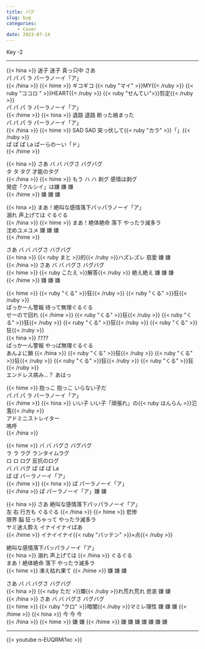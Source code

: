 ```yaml
---
title: バグ
slug: bug
categories:
    - Cover
date: 2023-07-14
---
```


Key -2

---

{{< hina >}}
迷子 迷子 真っ只中 さあ  
パ パ パ ラ パーラノーイ「ア」  
{{< /hina >}}
{{< hime >}}
ギコギコ {{< ruby "マイ" >}}MY{{< /ruby >}} {{< ruby "ココロ " >}}HEART{{< /ruby >}} {{< ruby "せんてい">}}剪定{{< /ruby >}}  
パ パ パ ラ パーラノーイ「ア」  
{{< /hime >}}
{{< hina >}}
退路 退路 断った絡まった  
パ パ パ ラ パーラノーイ「ア」  
{{< /hina >}}
{{< hime >}}
SAD SAD 突っ伏して{{< ruby "カラ" >}}「」{{< /ruby >}}  
ぱ ぱ ぱ La ぱーらのーい「ド」  
{{< /hime >}}

{{< hina >}}
さあ バ バ バグさ バグバグ  
タ タ タグ 才能のタグ  
{{< /hina >}}
{{< hime >}}
もう ハ ハ 剥グ 感情は剥グ  
発症「クルシイ」は嫌 嫌 嫌  
{{< /hime >}}
嫌 嫌 嫌  

{{< hina >}}
まあ！絶叫な感情落下パッパラノーイ「ア」  
溺れ 声上げては ぐるぐる  
{{< /hina >}}
{{< hime >}}
まあ！絶体絶命 落下 やったラ滅多ラ  
沈めユメユメ 嫌 嫌 嫌  
{{< /hime >}}

さあ バ バ バグさ バグバグ  
{{< hina >}}
{{< ruby まと >}}的{{< /ruby >}}ハズレズレ 慈愛 嫌 嫌  
{{< /hina >}}
さあ バ バ バグさ バグバグ  
{{< hime >}}
{{< ruby こたえ >}}解答{{< /ruby >}} 絶え絶え 嫌 嫌 嫌  
{{< /hime >}}
嫌 嫌 嫌  

{{< hime >}}
{{< ruby "くる" >}}狂{{< /ruby >}} {{< ruby "くる" >}}狂{{< /ruby >}}  
ぱっかーん警報 待って無理ぐるぐる  
せーので回れ 
{{< /hime >}}
{{< ruby "くる" >}}狂{{< /ruby >}} {{< ruby "くる" >}}狂{{< /ruby >}} {{< ruby "くる" >}}狂{{< /ruby >}} {{< ruby "くる" >}}狂{{< /ruby >}}  
{{< hina >}}
ｱｱｱｱ  
ぱっかーん警報 やっぱ無理ぐるぐる  
あんよに鎖 
{{< /hina >}}
{{< ruby "くる" >}}狂{{< /ruby >}} {{< ruby "くる" >}}狂{{< /ruby >}} {{< ruby "くる" >}}狂{{< /ruby >}} {{< ruby "くる" >}}狂{{< /ruby >}}  
エンドレス病み…？ あはっ  

{{< hime >}}
抱っこ 抱っこ いらない子だ  
パ パ パ ラ パーラノーイ「ア」  
{{< /hime >}}
{{< hina >}}
いい子 いい子「頑張れ」の{{< ruby はんらん >}}氾濫{{< /ruby >}}  
アドミニストレイター  
嗚呼  
{{< /hina >}}

{{< hime >}}
バ バ バグさ バグバグ  
ラ ラ ラグ ランタイムラグ  
ロ ロ ログ 反抗のログ  
バ バ バグ ぱ ぱ ぱ La  
ぱ ぱ パーラノーイ「ア」  
{{< /hime >}}
{{< hina >}}
ぱ パーラノーイ「ア」  
{{< /hina >}}
ぱ パーラノーイ「ア」嫌 嫌  

{{< hina >}}
さあ 絶叫な感情落下パッパラノーイ「ア」  
左 右 行方も ぐるぐる 
{{< /hina >}}
{{< hime >}}
悲惨  
限界 脳 狂っちゃって やったラ滅多ラ  
ヤミ迷え酔え イナイイナイばあ  
{{< /hime >}}
イナイイナイ{{< ruby "バッテン" >}}×点{{< /ruby >}}  

絶叫な感情落下パッパラノーイ「ア」  
{{< hina >}}
溺れ 声上げては 
{{< /hina >}}
ぐるぐる  
まあ！絶体絶命 落下 やったラ滅多ラ  
{{< hime >}}
凍え枯れ果て 
{{< /hime >}}
嫌 嫌 嫌  

さあ バ バ バグさ バグバグ  
{{< hina >}}
{{< ruby ただ >}}爛{{< /ruby >}}れ荒れ荒れ 悲哀 嫌 嫌  
{{< /hina >}}
さあ バ バ バグさ バグバグ  
{{< hime >}}
{{< ruby "クロ" >}}暗闇{{< /ruby >}}マミレ理性 嫌 嫌 嫌 
{{< /hime >}}
{{< hina >}}
今 今 今  
{{< /hina >}}
{{< hime >}}
嫌 嫌 
{{< /hime >}}
嫌 嫌 嫌 嫌 嫌 嫌 嫌  

---

{{< youtube n-EUQRMi1xc >}}